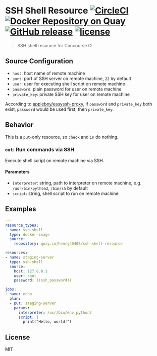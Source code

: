 # SSH Shell Resource [![CircleCI](https://circleci.com/gh/henry40408/ssh-shell-resource.svg?style=shield)](https://circleci.com/gh/henry40408/ssh-shell-resource) [![Docker Repository on Quay](https://quay.io/repository/henry40408/ssh-shell-resource/status "Docker Repository on Quay")](https://quay.io/repository/henry40408/ssh-shell-resource) [![GitHub release](https://img.shields.io/github/release/henry40408/ssh-shell-resource.svg)](https://github.com/henry40408/ssh-shell-resource) [![license](https://img.shields.io/github/license/henry40408/ssh-shell-resource.svg)](https://github.com/henry40408/ssh-shell-resource)

> SSH shell resource for Concourse CI

## Source Configuration

- `host`: host name of remote machine
- `port`: port of SSH server on remote machine, `22` by default
- `user`: user for executing shell script on remote machine
- `password`: plain password for user on remote machine
- `private_key`: private SSH key for user on remote machine

According to [appleboy/easyssh-proxy](https://github.com/appleboy/easyssh-proxy/blob/b777a323265704a7015f3526c3fe31b4f0daa722/easyssh.go#L69-L105), if `password` and `private_key` both exist, `password` would be used first, then `private_key`.

## Behavior

This is a `put`-only resource, so `check` and `in` do nothing.

### `out`: Run commands via SSH

Execute shell script on remote machine via SSH.

#### Parameters

- `interpreter`: string, path to interpreter on remote machine, e.g. `/usr/bin/python3`, `/bin/sh` by default
- `script`: string, shell script to run on remote machine

## Examples

```yaml
---
resource_types:
- name: ssh-shell
  type: docker-image
  source:
    repository: quay.io/henry40408/ssh-shell-resource

resources:
- name: staging-server
  type: ssh-shell
  source:
    host: 127.0.0.1
    user: root
    password: ((ssh_password))

jobs:
- name: echo
  plan:
  - put: staging-server
    params:
      interpreter: /usr/bin/env python3
      script: |
        print("Hello, world!")
```

## License

MIT
